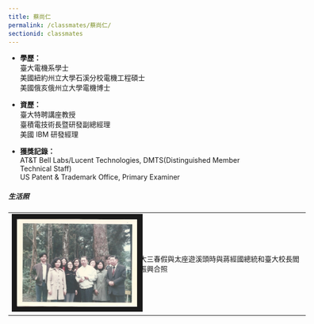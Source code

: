 ```yaml
---
title: 蔡尚仁
permalink: /classmates/蔡尚仁/
sectionid: classmates
---
```


- **學歷：**<br />
  臺大電機系學士<br />
  美國紐約州立大學石溪分校電機工程碩士<br />
  美國俄亥俄州立大學電機博士

- **資歷：**<br />
  臺大特聘講座教授<br />
  臺積電技術長暨研發副總經理<br />
  美國 IBM 研發經理

- **獲獎記錄：**<br />
  AT&T Bell Labs/Lucent Technologies, DMTS(Distinguished Member Technical Staff)<br />
  US Patent & Trademark Office, Primary Examiner


##### 生活照

<table style="width: 600px">
  <tr>
   <td>
   <img src="/img/蔡尚仁.png"
        alt="Photo of 蔡尚仁"
        width="260" border="10" />
   </td>
   <td class="photo-text">
     大三春假與太座遊溪頭時與蔣經國總統和臺大校長閻振興合照
   </td>
  </tr>
</table>

